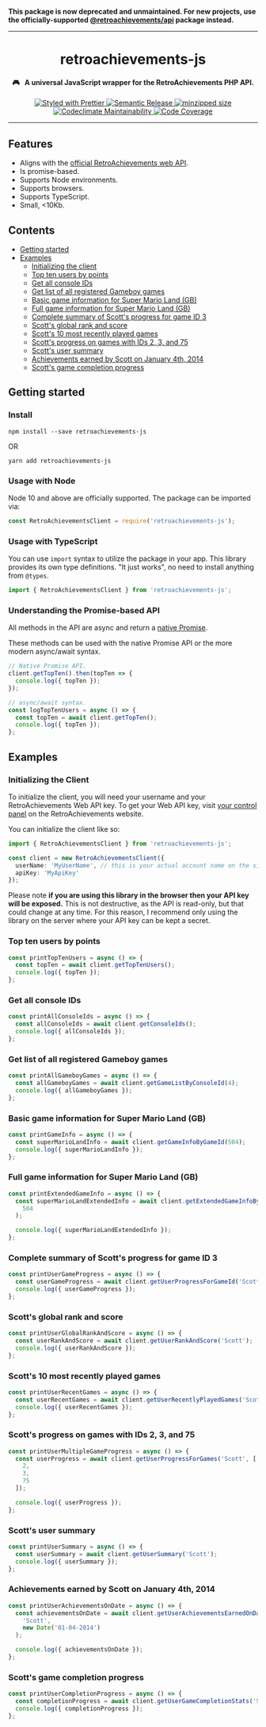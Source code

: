 **This package is now deprecated and unmaintained. For new projects, use the officially-supported [@retroachievements/api](https://github.com/RetroAchievements/retroachievements-api-js) package instead.**

---

<h1 align="center">
  retroachievements-js
</h1>

<h4 align="center">🎮 &nbsp; A universal JavaScript wrapper for the RetroAchievements PHP API.</h4>

<p align="center">
  <a href="https://github.com/prettier/prettier">
    <img src="https://img.shields.io/badge/styled_with-prettier-ff69b4.svg?style=flat-square" alt="Styled with Prettier">
  </a>

  <a href="https://github.com/semantic-release/semantic-release">
    <img src="https://img.shields.io/badge/%20%20%F0%9F%93%A6%F0%9F%9A%80-semantic--release-e10079.svg" alt="Semantic Release">
  </a>

  <a href="https://bundlephobia.com/result?p=retroachievements-js">
    <img src="https://badgen.net/bundlephobia/minzip/retroachievements-js" alt="minzipped size">
  </a>

  <a href="https://codeclimate.com/github/wescopeland/retroachievements-js/maintainability">
    <img src="https://api.codeclimate.com/v1/badges/60d0877dfbb6b27db65e/maintainability" alt="Codeclimate Maintainability">
  </a>

  <a href="https://codeclimate.com/github/wescopeland/retroachievements-js/test_coverage">
    <img src="https://api.codeclimate.com/v1/badges/60d0877dfbb6b27db65e/test_coverage" alt="Code Coverage">
  </a>
</p>

<hr />

## Features

- Aligns with the [official RetroAchievements web API](http://retroachievements.org/APIDemo.php).
- Is promise-based.
- Supports Node environments.
- Supports browsers.
- Supports TypeScript.
- Small, <10Kb.

## Contents

- [Getting started](#getting-started)
- [Examples](#examples)
  - [Initializing the client](#initializing-the-client)
  - [Top ten users by points](#top-ten-users-by-points)
  - [Get all console IDs](#get-all-console-ids)
  - [Get list of all registered Gameboy games](#get-list-of-all-registered-gameboy-games)
  - [Basic game information for Super Mario Land (GB)](<#basic-game-information-for-super-mario-land-(gb)>)
  - [Full game information for Super Mario Land (GB)](<#full-game-information-for-super-mario-land-(gb)>)
  - [Complete summary of Scott's progress for game ID 3](#complete-summary-of-scott's-progress-for-game-id-3)
  - [Scott's global rank and score](#scott's-global-rank-and-score)
  - [Scott's 10 most recently played games](#scott's-10-most-recently-played-games)
  - [Scott's progress on games with IDs 2, 3, and 75](#scott's-progress-on-games-with-ids-2-3-and-75)
  - [Scott's user summary](#scott's-user-summary)
  - [Achievements earned by Scott on January 4th, 2014](#achievements-earned-by-scott-on-january-4th-2014)
  - [Scott's game completion progress](#scott's-game-completion-progress)

## Getting started

### Install

```
npm install --save retroachievements-js
```

OR

```
yarn add retroachievements-js
```

### Usage with Node

Node 10 and above are officially supported. The package can be imported via:

```javascript
const RetroAchievementsClient = require('retroachievements-js');
```

### Usage with TypeScript

You can use `import` syntax to utilize the package in your app. This library provides its own type definitions. "It just works", no need to install anything from `@types`.

```typescript
import { RetroAchievementsClient } from 'retroachievements-js';
```

### Understanding the Promise-based API

All methods in the API are async and return a [native Promise](https://developer.mozilla.org/en-US/docs/Web/JavaScript/Reference/Global_Objects/Promise).

These methods can be used with the native Promise API or the more modern async/await syntax.

```typescript
// Native Promise API.
client.getTopTen().then(topTen => {
  console.log({ topTen });
});

// async/await syntax.
const logTopTenUsers = async () => {
  const topTen = await client.getTopTen();
  console.log({ topTen });
};
```

## Examples

### Initializing the Client

To initialize the client, you will need your username and your RetroAchievements Web API key. To get your Web API key, visit [your control panel](http://retroachievements.org/controlpanel.php) on the RetroAchievements website.

You can initialize the client like so:

```typescript
import { RetroAchievementsClient } from 'retroachievements-js';

const client = new RetroAchievementsClient({
  userName: 'MyUserName', // this is your actual account name on the site
  apiKey: 'MyApiKey'
});
```

Please note **if you are using this library in the browser then your API key will be exposed.** This is not destructive, as the API is read-only, but that could change at any time. For this reason, I recommend only using the library on the server where your API key can be kept a secret.

### Top ten users by points

```typescript
const printTopTenUsers = async () => {
  const topTen = await client.getTopTenUsers();
  console.log({ topTen });
};
```

### Get all console IDs

```typescript
const printAllConsoleIds = async () => {
  const allConsoleIds = await client.getConsoleIds();
  console.log({ allConsoleIds });
};
```

### Get list of all registered Gameboy games

```typescript
const printAllGameboyGames = async () => {
  const allGameboyGames = await client.getGameListByConsoleId(4);
  console.log({ allGameboyGames });
};
```

### Basic game information for Super Mario Land (GB)

```typescript
const printGameInfo = async () => {
  const superMarioLandInfo = await client.getGameInfoByGameId(504);
  console.log({ superMarioLandInfo });
};
```

### Full game information for Super Mario Land (GB)

```typescript
const printExtendedGameInfo = async () => {
  const superMarioLandExtendedInfo = await client.getExtendedGameInfoByGameId(
    504
  );

  console.log({ superMarioLandExtendedInfo });
};
```

### Complete summary of Scott's progress for game ID 3

```typescript
const printUserGameProgress = async () => {
  const userGameProgress = await client.getUserProgressForGameId('Scott', 3);
  console.log({ userGameProgress });
};
```

### Scott's global rank and score

```typescript
const printUserGlobalRankAndScore = async () => {
  const userRankAndScore = await client.getUserRankAndScore('Scott');
  console.log({ userRankAndScore });
};
```

### Scott's 10 most recently played games

```typescript
const printUserRecentGames = async () => {
  const userRecentGames = await client.getUserRecentlyPlayedGames('Scott', 10);
  console.log({ userRecentGames });
};
```

### Scott's progress on games with IDs 2, 3, and 75

```typescript
const printUserMultipleGameProgress = async () => {
  const userProgress = await client.getUserProgressForGames('Scott', [
    2,
    3,
    75
  ]);

  console.log({ userProgress });
};
```

### Scott's user summary

```typescript
const printUserSummary = async () => {
  const userSummary = await client.getUserSummary('Scott');
  console.log({ userSummary });
};
```

### Achievements earned by Scott on January 4th, 2014

```typescript
const printUserAchievementsOnDate = async () => {
  const achievementsOnDate = await client.getUserAchievementsEarnedOnDate(
    'Scott',
    new Date('01-04-2014')
  );

  console.log({ achievementsOnDate });
};
```

### Scott's game completion progress

```typescript
const printUserCompletionProgress = async () => {
  const completionProgress = await client.getUserGameCompletionStats('Scott');
  console.log({ completionProgress });
};
```
